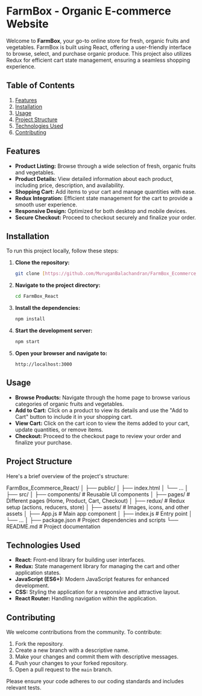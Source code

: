# FarmBox - Organic E-commerce Website

Welcome to **FarmBox**, your go-to online store for fresh, organic fruits and vegetables. FarmBox is built using React, offering a user-friendly interface to browse, select, and purchase organic produce. This project also utilizes Redux for efficient cart state management, ensuring a seamless shopping experience.

## Table of Contents

1. [Features](#features)
2. [Installation](#installation)
3. [Usage](#usage)
4. [Project Structure](#project-structure)
5. [Technologies Used](#technologies-used)
6. [Contributing](#contributing)

## Features

- **Product Listing:** Browse through a wide selection of fresh, organic fruits and vegetables.
- **Product Details:** View detailed information about each product, including price, description, and availability.
- **Shopping Cart:** Add items to your cart and manage quantities with ease.
- **Redux Integration:** Efficient state management for the cart to provide a smooth user experience.
- **Responsive Design:** Optimized for both desktop and mobile devices.
- **Secure Checkout:** Proceed to checkout securely and finalize your order.

## Installation

To run this project locally, follow these steps:

1. **Clone the repository:**

    ```bash
    git clone [https://github.com/MuruganBalachandran/FarmBox_Ecommerce_React.git](https://github.com/MuruganBalachandran/FarmBox_React.git)
    ```

2. **Navigate to the project directory:**

    ```bash
    cd FarmBox_React
    ```

3. **Install the dependencies:**

    ```bash
    npm install
    ```

4. **Start the development server:**

    ```bash
    npm start
    ```

5. **Open your browser and navigate to:**

    ```
    http://localhost:3000
    ```

## Usage

- **Browse Products:** Navigate through the home page to browse various categories of organic fruits and vegetables.
- **Add to Cart:** Click on a product to view its details and use the "Add to Cart" button to include it in your shopping cart.
- **View Cart:** Click on the cart icon to view the items added to your cart, update quantities, or remove items.
- **Checkout:** Proceed to the checkout page to review your order and finalize your purchase.

## Project Structure

Here's a brief overview of the project's structure:

FarmBox_Ecommerce_React/ │ ├── public/ │ ├── index.html │ └── ... │ ├── src/ │ ├── components/ # Reusable UI components │ ├── pages/ # Different pages (Home, Product, Cart, Checkout) │ ├── redux/ # Redux setup (actions, reducers, store) │ ├── assets/ # Images, icons, and other assets │ ├── App.js # Main app component │ ├── index.js # Entry point │ └── ... │ ├── package.json # Project dependencies and scripts └── README.md # Project documentation


## Technologies Used

- **React:** Front-end library for building user interfaces.
- **Redux:** State management library for managing the cart and other application states.
- **JavaScript (ES6+):** Modern JavaScript features for enhanced development.
- **CSS:** Styling the application for a responsive and attractive layout.
- **React Router:** Handling navigation within the application.

## Contributing

We welcome contributions from the community. To contribute:

1. Fork the repository.
2. Create a new branch with a descriptive name.
3. Make your changes and commit them with descriptive messages.
4. Push your changes to your forked repository.
5. Open a pull request to the `main` branch.

Please ensure your code adheres to our coding standards and includes relevant tests.

